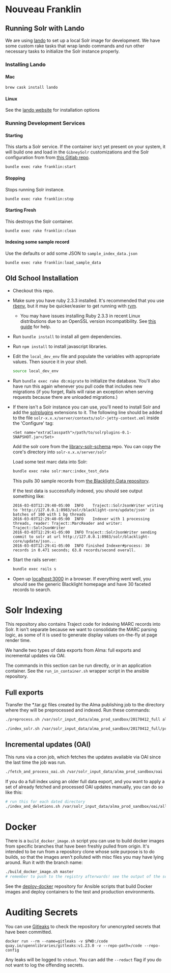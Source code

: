 
# Nouveau Franklin

## Running Solr with Lando
We are using [lando](https://docs.lando.dev/basics/) to set up a local Solr image for development. We have some custom rake tasks that wrap lando commands and run other necessary tasks to initialize the Solr instance properly.

### Installing Lando

#### Mac
```
brew cask install lando
```

#### Linux
See the [lando website](https://docs.lando.dev/basics/installation.html#linux) for installation options

### Running Development Services

#### Starting
This starts a Solr service. If the container isn;t yet present on your system, it will build one and load in the `GibneySolr` customizations and the Solr configuration from from [this Gitlab repo](https://gitlab.library.upenn.edu/franklin/franklin-solr-config/).
```
bundle exec rake franklin:start
```

#### Stopping
Stops running Solr instance.
```
bundle exec rake franklin:stop
```

#### Starting Fresh
This destroys the Solr container.
```
bundle exec rake franklin:clean
```

#### Indexing some sample record
Use the defaults or add some JSON to `sample_index_data.json`
```
bundle exec rake franklin:load_sample_data
```

## Old School Installation

- Checkout this repo.

- Make sure you have ruby 2.3.3 installed. It's recommended that you
  use [rbenv](https://github.com/rbenv/rbenv), but it may be
  quicker/easier to get running with [rvm](https://rvm.io/).
  - You may have issues installing Ruby 2.3.3 in recent Linux distributions due to an OpenSSL version incompatibility. See [this guide](https://www.garron.me/en/linux/install-ruby-2-3-3-ubuntu.html) for help.

- Run `bundle install` to install all gem dependencies.

- Run `npm install` to install javascript libraries.

- Edit the `local_dev_env` file and populate the variables with
  appropriate values. Then source it in your shell.

  ```bash
  source local_dev_env
  ```

- Run `bundle exec rake db:migrate` to initialize the database. You'll
  also have run this again whenever you pull code that includes new
  migrations (if you forget, Rails will raise an exception when serving
  requests because there are unloaded migrations.)

- If there isn't a Solr instance you can use, you'll need to install
  Solr and add the
  [solrplugins](https://github.com/upenn-libraries/solrplugins)
  extensions to it. The following line should be added to the file
  `solr-x.x.x/server/contexts/solr-jetty-context.xml` inside the
  'Configure' tag:

  ```
  <Set name="extraClasspath">/path/to/solrplugins-0.1-SNAPSHOT.jar</Set>
  ```

  Add the solr core from the
  [library-solr-schema](https://gitlab.library.upenn.edu/discovery/library-solr-schema)
  repo. You can copy the core's directory into `solr-x.x.x/server/solr`

  Load some test marc data into Solr:

  ```bash
  bundle exec rake solr:marc:index_test_data
  ```

  This pulls 30 sample records from
  [the Blacklight-Data repository](https://github.com/projectblacklight/blacklight-data).

  If the test data is successfully indexed, you should see output
  something like:

  ```
  2016-03-03T12:29:40-05:00  INFO    Traject::SolrJsonWriter writing to 'http://127.0.0.1:8983/solr/blacklight-core/update/json' in batches of 100 with 1 bg threads
  2016-03-03T12:29:40-05:00  INFO    Indexer with 1 processing threads, reader: Traject::MarcReader and writer: Traject::SolrJsonWriter
  2016-03-03T12:29:41-05:00  INFO Traject::SolrJsonWriter sending commit to solr at url http://127.0.0.1:8983/solr/blacklight-core/update/json...
  2016-03-03T12:29:41-05:00  INFO finished Indexer#process: 30 records in 0.471 seconds; 63.8 records/second overall.
  ```

- Start the rails server:

  ```bash
  bundle exec rails s
  ```

- Open up [localhost:3000](localhost:3000) in a browser.  If
  everything went well, you should see the generic Blacklight homepage
  and have 30 faceted records to search.

# Solr Indexing

This repository also contains Traject code for indexing MARC records
into Solr. It isn't separate because we want to consolidate the MARC
parsing logic, as some of it is used to generate display values
on-the-fly at page render time.

We handle two types of data exports from Alma: full exports and
incremental updates via OAI.

The commands in this section can be run directly, or in an application
container. See the `run_in_container.sh` wrapper script in the ansible
repository.

## Full exports

Transfer the *.tar.gz files created by the Alma publishing job to the
directory where they will be preprocessed and indexed. Run these commands:

```bash
./preprocess.sh /var/solr_input_data/alma_prod_sandbox/20170412_full allTitles

./index_solr.sh /var/solr_input_data/alma_prod_sandbox/20170412_full/processed
```

## Incremental updates (OAI)

This runs via a cron job, which fetches the updates available via OAI
since the last time the job was run.

```bash
./fetch_and_process_oai.sh /var/solr_input_data/alma_prod_sandbox/oai
```

If you do a full index using an older full data export, and you want
to apply a set of already fetched and processed OAI updates manually,
you can do so like this:

```bash
# run this for each dated directory
./index_and_deletions.sh /var/solr_input_data/alma_prod_sandbox/oai/allTitles/2017_04_10_00_00 allTitles
```

# Docker

There is a `build_docker_image.sh` script you can use to build docker
images from specific branches that have been freshly pulled from
origin. It's intended to be run from a repository clone whose sole
purpose is to do builds, so that the images aren't polluted with misc
files you may have lying around. Run it with the branch name:

``` bash
./build_docker_image.sh master
# remember to push to the registry afterwards! see the output of the script.
```

See the
[deploy-docker](https://gitlab.library.upenn.edu/ansible/deploy-discovery)
repository for Ansible scripts that build Docker images and deploy containers
to the test and production environments.

# Auditing Secrets

You can use [Gitleaks](https://github.com/upenn-libraries/gitleaks) to check the repository for unencrypted secrets that have been committed.

```
docker run --rm --name=gitleaks -v $PWD:/code quay.io/upennlibraries/gitleaks:v1.23.0 -v --repo-path=/code --repo-config
```

Any leaks will be logged to `stdout`. You can add the `--redact` flag if you do not want to log the offending secrets.
